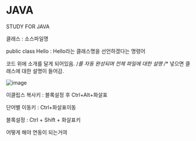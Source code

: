 # JAVA
STUDY FOR JAVA

클래스 : 소스파일명

public class Hello : Hello라는 클래스명을 선언하겠다는 명령어

코드 위에 소개를 달게 되어있음.
/*를 자동 완성되며 전체 파일에 대한 설명
/** 넣으면 클래스에 대한 설명이 들어감.

![image](https://github.com/user-attachments/assets/1eaccfc5-7ba2-48e6-84f2-92d635cb0cef)

이클립스 복사키 : 블록설정 후 Ctrl+Alt+화살표

단어별 이동키 : Ctrl+화살표이동

블록설정 : Ctrl + Shift + 화살표키

어떻게 해야 연동이 되는거여